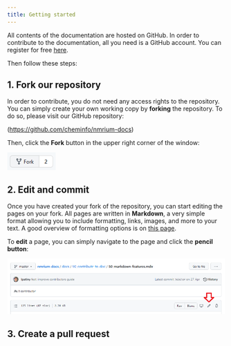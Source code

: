 ```yaml
---
title: Getting started
---
```


All contents of the documentation are hosted on GitHub. In order to contribute to the documentation, all you need is a GitHub account. You can register for free [here](https://github.com/signup).

Then follow these steps:

## 1. Fork our repository

In order to contribute, you do not need any access rights to the repository. You can simply create your own working copy by **forking** the repository. To do so, please visit our GitHub repository:

(https://github.com/cheminfo/nmrium-docs)

Then, click the **Fork** button in the upper right corner of the window:

![Fork repository](./fork.png)

## 2. Edit and commit

Once you have created your fork of the repository, you can start editing the pages on your fork. All pages are written in **Markdown**, a very simple format allowing you to include formatting, links, images, and more to your text. A good overview of formatting options is on [this page](docs/90_contribute-to-doc/50_markdown_features/50_markdown-features.mdx).

To **edit** a page, you can simply navigate to the page and click the **pencil button**:

![Edit page](./edit.png)

## 3. Create a pull request